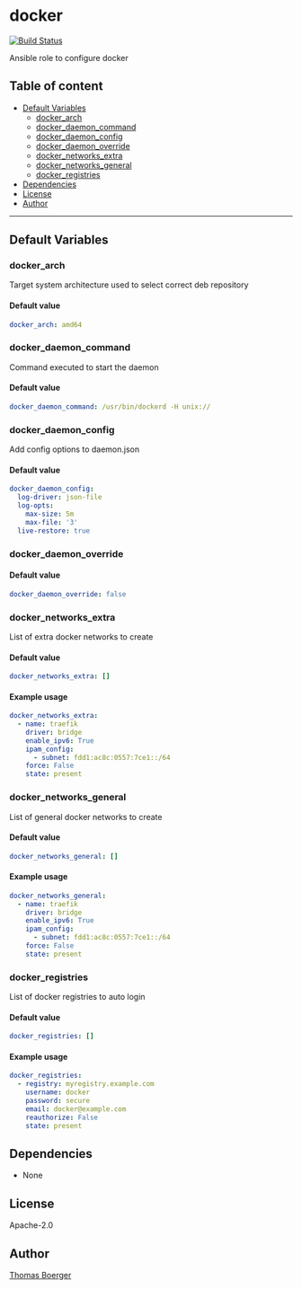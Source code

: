 # docker

[![Build Status](https://cloud.drone.io/api/badges/rolehippie/docker/status.svg)](https://cloud.drone.io/rolehippie/docker)

Ansible role to configure docker

## Table of content

* [Default Variables](#default-variables)
  * [docker_arch](#docker_arch)
  * [docker_daemon_command](#docker_daemon_command)
  * [docker_daemon_config](#docker_daemon_config)
  * [docker_daemon_override](#docker_daemon_override)
  * [docker_networks_extra](#docker_networks_extra)
  * [docker_networks_general](#docker_networks_general)
  * [docker_registries](#docker_registries)
* [Dependencies](#dependencies)
* [License](#license)
* [Author](#author)

---

## Default Variables

### docker_arch

Target system architecture used to select correct deb repository

#### Default value

```YAML
docker_arch: amd64
```

### docker_daemon_command

Command executed to start the daemon

#### Default value

```YAML
docker_daemon_command: /usr/bin/dockerd -H unix://
```

### docker_daemon_config

Add config options to daemon.json

#### Default value

```YAML
docker_daemon_config:
  log-driver: json-file
  log-opts:
    max-size: 5m
    max-file: '3'
  live-restore: true
```

### docker_daemon_override

#### Default value

```YAML
docker_daemon_override: false
```

### docker_networks_extra

List of extra docker networks to create

#### Default value

```YAML
docker_networks_extra: []
```

#### Example usage

```YAML
docker_networks_extra:
  - name: traefik
    driver: bridge
    enable_ipv6: True
    ipam_config:
      - subnet: fdd1:ac8c:0557:7ce1::/64
    force: False
    state: present
```

### docker_networks_general

List of general docker networks to create

#### Default value

```YAML
docker_networks_general: []
```

#### Example usage

```YAML
docker_networks_general:
  - name: traefik
    driver: bridge
    enable_ipv6: True
    ipam_config:
      - subnet: fdd1:ac8c:0557:7ce1::/64
    force: False
    state: present
```

### docker_registries

List of docker registries to auto login

#### Default value

```YAML
docker_registries: []
```

#### Example usage

```YAML
docker_registries:
  - registry: myregistry.example.com
    username: docker
    password: secure
    email: docker@example.com
    reauthorize: False
    state: present
```

## Dependencies

* None

## License

Apache-2.0

## Author

[Thomas Boerger](https://github.com/tboerger)
